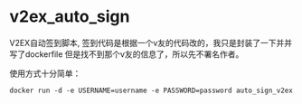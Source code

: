 # v2ex_auto_sign

V2EX自动签到脚本, 签到代码是根据一个v友的代码改的，我只是封装了一下并并写了dockerfile
但是找不到那个v友的信息了，所以先不署名作者。

使用方式十分简单：
```
docker run -d -e USERNAME=username -e PASSWORD=password auto_sign_v2ex
```


